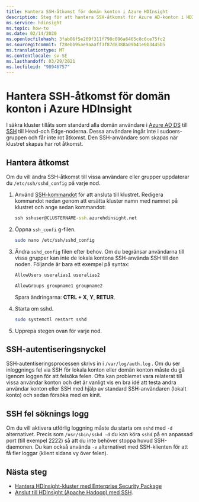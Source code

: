 ```yaml
---
title: Hantera SSH-åtkomst för domän konton i Azure HDInsight
description: Steg för att hantera SSH-åtkomst för Azure AD-konton i HDInsight.
ms.service: hdinsight
ms.topic: how-to
ms.date: 02/14/2020
ms.openlocfilehash: 3fab06f5e269f311f798c096a6465c8c6ce75fc2
ms.sourcegitcommit: f28ebb95ae9aaaff3f87d8388a09b41e0b3445b5
ms.translationtype: MT
ms.contentlocale: sv-SE
ms.lasthandoff: 03/29/2021
ms.locfileid: "98946757"
---
```

# <a name="manage-ssh-access-for-domain-accounts-in-azure-hdinsight"></a>Hantera SSH-åtkomst för domän konton i Azure HDInsight

I säkra kluster tillåts som standard alla domän användare i [Azure AD DS](../../active-directory-domain-services/overview.md) till [SSH](../hdinsight-hadoop-linux-use-ssh-unix.md) till Head-och Edge-noderna. Dessa användare ingår inte i sudoers-gruppen och får inte rot åtkomst. Den SSH-användare som skapas när klustret skapas har rot åtkomst.

## <a name="manage-access"></a>Hantera åtkomst

Om du vill ändra SSH-åtkomst till vissa användare eller grupper uppdaterar du `/etc/ssh/sshd_config` på varje nod.

1. Använd [SSH-kommandot](../hdinsight-hadoop-linux-use-ssh-unix.md) för att ansluta till klustret. Redigera kommandot nedan genom att ersätta kluster namn med namnet på klustret och ange sedan kommandot:

    ```cmd
    ssh sshuser@CLUSTERNAME-ssh.azurehdinsight.net
    ```

1. Öppna `ssh_confi` g-filen.

    ```bash
    sudo nano /etc/ssh/sshd_config
    ```

1. Ändra `sshd_config` filen efter behov. Om du begränsar användarna till vissa grupper kan inte de lokala kontona SSH-använda SSH till den noden. Följande är bara ett exempel på syntax:

    ```bash
    AllowUsers useralias1 useralias2

    AllowGroups groupname1 groupname2
    ```

    Spara ändringarna: **CTRL + X**, **Y**, **RETUR**.

1. Starta om sshd.

    ```bash
    sudo systemctl restart sshd
    ```

1. Upprepa stegen ovan för varje nod.

## <a name="ssh-authentication-log"></a>SSH-autentiseringsnyckel

SSH-autentiseringsprocessen skrivs in i `/var/log/auth.log` . Om du ser inloggnings fel via SSH för lokala konton eller domän konton måste du gå igenom loggen för att felsöka felen. Ofta kan problemet vara relaterat till vissa användar konton och det är vanligt vis en bra idé att testa andra användar konton eller SSH med hjälp av standard SSH-användaren (lokalt konto) och sedan försöka med en kinit.

## <a name="ssh-debug-log"></a>SSH fel söknings logg

Om du vill aktivera utförlig loggning måste du starta om `sshd` med `-d` alternativet. Precis som `/usr/sbin/sshd -d` du kan köra `sshd` på en anpassad port (till exempel 2222) så att du inte behöver stoppa huvud SSH-daemonen. Du kan också använda `-v` alternativet med SSH-klienten för att få fler loggar (klient sidans vy över felen).

## <a name="next-steps"></a>Nästa steg

* [Hantera HDInsight-kluster med Enterprise Security Package](./apache-domain-joined-manage.md)
* [Anslut till HDInsight (Apache Hadoop) med SSH](../hdinsight-hadoop-linux-use-ssh-unix.md).
